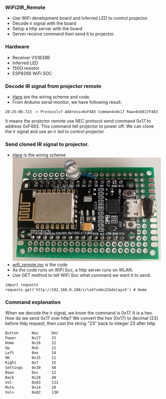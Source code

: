 ### WiFi2IR_Remote
* Use WiFi development board and Inferred LED to control projector.
* Decode ir signal with the board 
* Setup a http server with the board
* Server receive command then send it to projector.
### Hardware
* Receiver VS1838B
* Inferred LED
* 150Ω resistor
* ESP8266 WiFi SOC
### Decode IR signal from projector remote
* [Here](https://github.com/xg590/IoT/blob/master/Infrared/README.md#use-receiver-vs1838bamazon-to-decode-remote-signal) are the wiring scheme and code. 
* From Arduino serial monitor, we have following result:
``` 
20:25:00.723 -> Protocol=7 Address=0xF483 Command=0x17 Raw=0xE817F483 
```
It means the projector remote use NEC protocol send command 0x17 to address 0xF483. This command tell projector to power off. We can clone the ir signal and use an ir led to control projector
### Send cloned IR signal to projector.
* [Here](https://github.com/xg590/IoT/blob/master/Infrared/README.md#sender) is the wiring scheme 
![wifi_remote](https://github.com/xg590/IoT/blob/master/WiFi_Remote/wifi_remote.jpg?raw=true "wifi_remote") 
* [wifi_remote.ino](https://github.com/xg590/IoT/blob/master/WiFi_Remote/wifi_remote.ino) is the code 
* As the code runs on WiFi Soc, a http server runs on WLAN.
* Use GET method to tell WiFi Soc what command we want it to send.
```
import requests 
requests.get('http://192.168.0.108/irled?cmd=22&delay=5') # Home 
```
### Command explanation 
When we decode the ir signal, we know the command is 0x17. It is a hex. How do we send 0x17 over http? We convert the hex (0x17) to decimal (23) before http request, then cast the string "23" back to integer 23 after http.
```
Button      Hex      Dec
Power       0x17     23
Home        0x16     22
Up          0xb      11
Left        0xe      14
OK          0x15     21
Right       0xf      15
Settings    0x30     48
Down        0xc      12
Back        0x28     40
Vol-        0x83     131
Mute        0x14     20
Vol+        0x82     130
```
